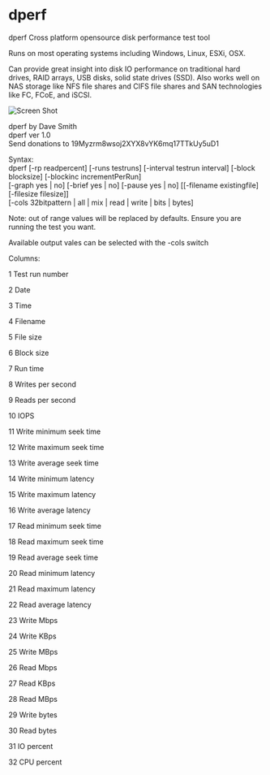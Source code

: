 # dperf
dperf Cross platform opensource disk performance test tool

Runs on most operating systems including Windows, Linux, ESXi, OSX.

Can provide great insight into disk IO performance on traditional hard drives, RAID arrays, USB disks, solid state drives (SSD).  Also works well on NAS storage like NFS file shares and CIFS file shares and SAN technologies like FC, FCoE, and iSCSI.  

![Screen Shot](http://www.smith.earth/images/dperf-screenshot.png)

dperf by Dave Smith  
dperf ver 1.0  
Send donations to 19Myzrm8wsoj2XYX8vYK6mq17TTkUy5uD1  

Syntax:  
 dperf [-rp readpercent] [-runs testruns] [-interval testrun interval] [-block blocksize] [-blockinc incrementPerRun]  
   [-graph yes | no] [-brief yes | no] [-pause yes | no] [[-filename existingfile] [-filesize filesize]]  
   [-cols 32bitpattern | all | mix | read | write | bits | bytes]  

Note: out of range values will be replaced by defaults.  Ensure you are running the test you want.

Available output vales can be selected with the -cols switch

Columns:

1  Test run number

2  Date

3  Time

4  Filename

5  File size

6  Block size

7  Run time

8  Writes per second

9  Reads per second

10  IOPS

11 Write minimum seek time

12 Write maximum seek time

13 Write average seek time

14 Write minimum latency

15 Write maximum latency

16 Write average latency

17 Read minimum seek time

18 Read maximum seek time

19 Read average seek time

20 Read minimum latency

21 Read maximum latency

22 Read average latency

23 Write Mbps

24 Write KBps

25 Write MBps

26 Read Mbps

27 Read KBps

28 Read MBps

29 Write bytes

30 Read bytes

31 IO percent

32 CPU percent
